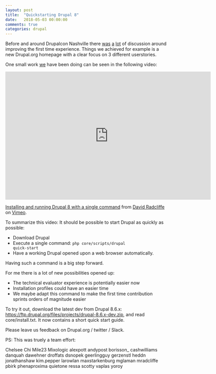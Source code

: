 ```yaml
---
layout: post
title:  "Quickstarting Drupal 8"
date:   2018-05-03 00:00:00
comments: true
categories: drupal
---
```


Before and around Drupalcon Nashville there [was](https://www.drupal.org/project/ideas/issues/2956879) [a](https://dri.es/three-ways-we-can-improve-drupal-evaluator-experience) [lot](http://matthewgrasmick.com/compare-php-frameworks) of discussion around improving the first time experience.
Things we achieved for example is a new Drupal.org homepage with a clear focus on 3 different userstories.

One small work [we](https://www.drupal.org/project/drupal/issues/2911319) have been doing can be seen in the following video:

<iframe src="https://player.vimeo.com/video/264667336" width="640" height="400" frameborder="0" webkitallowfullscreen mozallowfullscreen allowfullscreen></iframe>
<p><a href="https://vimeo.com/264667336">Installing and running Drupal 8 with a single command</a> from <a href="https://vimeo.com/user80621387">David Radcliffe</a> on <a href="https://vimeo.com">Vimeo</a>.</p>

To summarize this video: It should be possible to start Drupal as quickly as possible:

* Download Drupal
* Execute a single command: <code>php core/scripts/drupal quick-start</code>
* Have a working Drupal opened upon a web browser automatically.

Having such a command is a big step forward.

For me there is a lot of new possibilities opened up:

* The technical evaluator experience is potentially easier now
* Installation profiles could have an easier time
* We maybe adapt this command to make the first time contribution sprints orders of magnitude easier

To try it out, download the latest dev from Drupal 8.6.x: https://ftp.drupal.org/files/projects/drupal-8.6.x-dev.zip,
and read core/install.txt. It now contains a short quick start guide.

Please leave us feedback on Drupal.org  / twitter / Slack.


PS:
This was truely a team effort:

Chelsee
Chi
Mile23
Mixologic
alexpott 
andypost
borisson_
cashwilliams
danquah
dawehner
droffats
dsnopek
geerlingguy
gerzenstl
heddn
jonathanshaw
kim.pepper
larowlan
maxstarkenburg
mglaman
mradcliffe 
pbirk
phenaproxima
quietone
ressa
scotty
vaplas
yoroy

